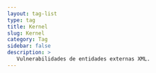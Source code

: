 ```yaml
---
layout: tag-list
type: tag
title: Kernel
slug: Kernel
category: Tag
sidebar: false
description: >
   Vulnerabilidades de entidades externas XML.
---
```

